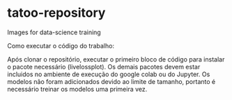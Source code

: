 # tatoo-repository
Images for data-science training

Como executar o código do trabalho:

Após clonar o repositório, executar o primeiro bloco de código para instalar o pacote necessário (livelossplot). Os demais pacotes devem estar incluidos no ambiente de execução do google colab ou do Jupyter. 
Os modelos não foram adicionados devido ao limite de tamanho, portanto é necessário treinar os modelos uma primeira vez.

